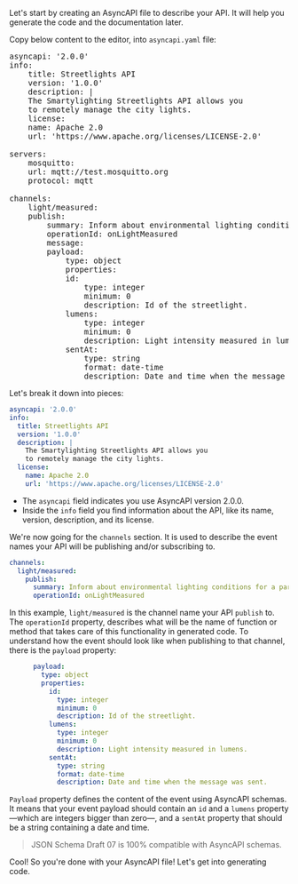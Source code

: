 Let's start by creating an AsyncAPI file to describe your API. It will help you generate the code and the documentation later.

Copy below content to the editor, into `asyncapi.yaml` file:

<pre class="file" data-filename="asyncapi.yaml" data-target="replace">
asyncapi: '2.0.0'
info:
    title: Streetlights API
    version: '1.0.0'
    description: |
    The Smartylighting Streetlights API allows you
    to remotely manage the city lights.
    license:
    name: Apache 2.0
    url: 'https://www.apache.org/licenses/LICENSE-2.0'

servers:
    mosquitto:
    url: mqtt://test.mosquitto.org
    protocol: mqtt

channels:
    light/measured:
    publish:
        summary: Inform about environmental lighting conditions for a particular streetlight.
        operationId: onLightMeasured
        message:
        payload:
            type: object
            properties:
            id:
                type: integer
                minimum: 0
                description: Id of the streetlight.
            lumens:
                type: integer
                minimum: 0
                description: Light intensity measured in lumens.
            sentAt:
                type: string
                format: date-time
                description: Date and time when the message was sent.
</pre>

Let's break it down into pieces:

```yaml
asyncapi: '2.0.0'
info:
  title: Streetlights API
  version: '1.0.0'
  description: |
    The Smartylighting Streetlights API allows you
    to remotely manage the city lights.
  license:
    name: Apache 2.0
    url: 'https://www.apache.org/licenses/LICENSE-2.0'
```

- The `asyncapi` field indicates you use AsyncAPI version 2.0.0.
- Inside the `info` field you find information about the API, like its name, version, description, and its license.

We're now going for the `channels` section. It is used to describe the event names your API will be publishing and/or subscribing to.

```yaml
channels:
  light/measured:
    publish:
      summary: Inform about environmental lighting conditions for a particular streetlight.
      operationId: onLightMeasured
```

In this example, `light/measured` is the channel name your API `publish` to. The `operationId` property, describes what will be the name of function or method that takes care of this functionality in generated code. To understand how the event should look like when publishing to that channel, there is the `payload` property:

```yaml
      payload:
        type: object
        properties:
          id:
            type: integer
            minimum: 0
            description: Id of the streetlight.
          lumens:
            type: integer
            minimum: 0
            description: Light intensity measured in lumens.
          sentAt:
            type: string
            format: date-time
            description: Date and time when the message was sent.
```

`Payload` property defines the content of the event using AsyncAPI schemas. It means that your event payload should contain an `id` and a `lumens` property —which are integers bigger than zero—, and a `sentAt` property that should be a string containing a date and time.

> JSON Schema Draft 07 is 100% compatible with AsyncAPI schemas.

Cool! So you're done with your AsyncAPI file! Let's get into generating code.